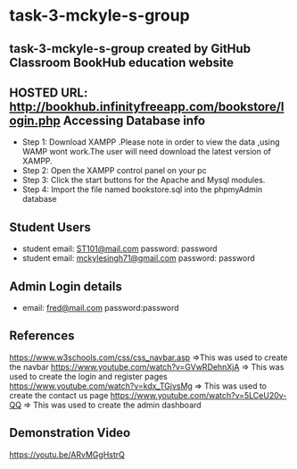 # task-3-mckyle-s-group
task-3-mckyle-s-group created by GitHub Classroom
BookHub education website
---------------------------------------
HOSTED URL: http://bookhub.infinityfreeapp.com/bookstore/login.php
Accessing Database info
---------------------------------------
* Step 1: Download XAMPP .Please note in order to view the data ,using WAMP wont work.The user will need download
         the latest version of XAMPP.
* Step 2: Open the XAMPP control panel on your pc 
* Step 3: Click the start buttons for the Apache and Mysql  modules.
* Step 4: Import the file named bookstore.sql into the phpmyAdmin database


Student Users 
----------------------------------------
* student email: ST101@mail.com password: password
* student email: mckylesingh71@gmail.com  password: password


Admin Login details
---------------------------------------
* email: fred@mail.com password:password


References
------------------------------------------
https://www.w3schools.com/css/css_navbar.asp =>This was used to create the navbar 
https://www.youtube.com/watch?v=GVwRDehnXjA => This was used to create the login and register pages 
https://www.youtube.com/watch?v=kdx_TGjvsMg => This was used to create the contact us page
https://www.youtube.com/watch?v=5LCeU20v-QQ => This was used to create the admin dashboard

Demonstration Video 
-------------------------------------
https://youtu.be/ARvMGgHstrQ

